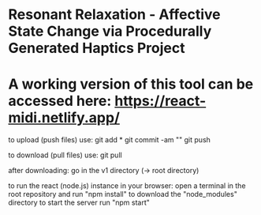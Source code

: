 # Resonant Relaxation - Affective State Change via Procedurally Generated Haptics Project 

# A working version of this tool can be accessed here: https://react-midi.netlify.app/

to upload (push files) use:
git add *
git commit -am "<your message>"
git push

to download (pull files) use:
git pull

after downloading:
go in the v1 directory (-> root directory)

to run the react (node.js) instance in your browser: 
open a terminal in the root repository and run "npm install" to download the "node_modules" directory
to start the server run "npm start"




